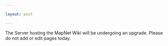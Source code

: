 ```yaml
---

layout: post

---
```


The Server hosting the MapNet Wiki will be undergoing an upgrade. Please do not add or edit pages today.

